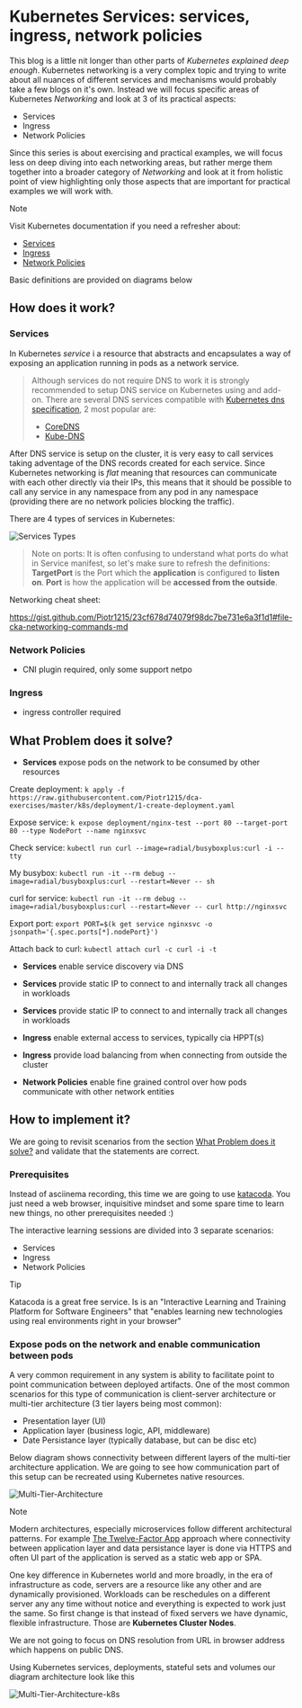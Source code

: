 # Kubernetes Services: services, ingress, network policies <!-- {docsify-ignore-all} -->

This blog is a little nit longer than other parts of *Kubernetes explained deep enough*. Kubernetes networking is a very complex topic and trying to write about all nuances of different services and mechanisms would probably take a few blogs on it's own. Instead we will focus specific areas of Kubernetes *Networking* and look at 3 of its practical aspects:

- Services
- Ingress
- Network Policies

Since this series is about exercising and practical examples, we will focus less on deep diving into each networking areas, but rather merge them together into a broader category of *Networking* and look at it from holistic point of view highlighting only those aspects that are important for practical examples we will work with.

> [!NOTE]
> Visit Kubernetes documentation if you need a refresher about:
>
> - [Services](https://kubernetes.io/docs/concepts/services-networking/service/)
> - [Ingress](https://kubernetes.io/docs/concepts/services-networking/ingress/)
> - [Network Policies](https://kubernetes.io/docs/concepts/services-networking/network-policies/)
>
> Basic definitions are provided on diagrams below

## How does it work?

### Services

In Kubernetes *service* i a resource that abstracts and encapsulates a way of exposing an application running in pods as a network service.

> Although services do not require DNS to work it is strongly recommended to setup DNS service on Kubernetes using and add-on. There are several DNS services compatible with [Kubernetes dns specification](https://github.com/kubernetes/dns/blob/master/docs/specification.md), 2 most popular are:
>
> - [CoreDNS](https://coredns.io/)
> - [Kube-DNS](https://github.com/kubernetes/dns)

After DNS service is setup on the cluster, it is very easy to call services taking adventage of the DNS records created for each service. Since Kubernetes networking is *flat* meaning that resources can communicate with each other directly via their IPs, this means that it should be possible to call any service in any namespace from any pod in any namespace (providing there are no network policies blocking the traffic).

There are 4 types of services in Kubernetes:

![Services Types](http://www.plantuml.com/plantuml/proxy?cache=yes&src=https://raw.githubusercontent.com/Piotr1215/dca-prep-kit/master/diagrams/k8s-services-mindmap.puml&fmt=png)

> Note on ports:
> It is often confusing to understand what ports do what in Service manifest, so let's make sure to refresh the definitions:
> **TargetPort** is the Port which the **application** is configured to **listen on**. **Port** is how the application will be **accessed from the outside**.

Networking cheat sheet:

https://gist.github.com/Piotr1215/23cf678d74079f98dc7be731e6a3f1d1#file-cka-networking-commands-md

### Network Policies

- CNI plugin required, only some support netpo

### Ingress

- ingress controller required

## What Problem does it solve?



- **Services** expose pods on the network to be consumed by other resources

Create deployment: `k apply -f https://raw.githubusercontent.com/Piotr1215/dca-exercises/master/k8s/deployment/1-create-deployment.yaml`

Expose service: `k expose deployment/nginx-test --port 80 --target-port 80 --type NodePort --name nginxsvc`

Check service: `kubectl run curl --image=radial/busyboxplus:curl -i --tty`

My busybox: `kubectl run -it --rm debug --image=radial/busyboxplus:curl --restart=Never -- sh`

curl for service: `kubectl run -it --rm debug --image=radial/busyboxplus:curl --restart=Never -- curl http://nginxsvc`

Export port: `export PORT=$(k get service nginxsvc -o jsonpath='{.spec.ports[*].nodePort}')`

Attach back to curl: `kubectl attach curl -c curl -i -t`

- **Services** enable service discovery via DNS



- **Services** provide static IP to connect to and internally track all changes in workloads
- **Services** provide static IP to connect to and internally track all changes in workloads
- **Ingress** enable external access to services, typically cia HPPT(s)
- **Ingress** provide load balancing from when connecting from outside the cluster
- **Network Policies** enable fine grained control over how pods communicate with other network entities

## How to implement it?

We are going to revisit scenarios from the section [What Problem does it solve?](#What-Problem-does-it-solve?) and validate that the statements are correct.

### Prerequisites

Instead of asciinema recording, this time we are going to use [katacoda](https://www.katacoda.com/). You just need a web browser, inquisitive mindset and some spare time to learn new things, no other prerequisites needed :)

The interactive learning sessions are divided into 3 separate scenarios:

- Services
- Ingress
- Network Policies

> [!TIP]
> Katacoda is a great free service. Is is an "Interactive Learning and Training Platform for Software Engineers" that "enables learning new technologies using real
> environments right in your browser"

### Expose pods on the network and enable communication between pods

A very common requirement in any system is ability to facilitate point to point communication between deployed artifacts. One of the most common scenarios for this type of communication is client-server architecture or multi-tier architecture (3 tier layers being most common):

- Presentation layer (UI)
- Application layer (business logic, API, middleware)
- Date Persistance layer (typically database, but can be disc etc)

Below diagram shows connectivity between different layers of the multi-tier architecture application. We are going to see how communication part of this setup can be recreated using Kubernetes native resources.

![Multi-Tier-Architecture](http://www.plantuml.com/plantuml/proxy?cache=yes&src=https://raw.githubusercontent.com/Piotr1215/dca-prep-kit/master/diagrams/multi-layer-architecture-components.puml&fmt=png)

> [!NOTE]
> Modern architectures, especially microservices follow different architectural patterns. For example [The Twelve-Factor App](https://12factor.net/) approach where connectivity between application layer and data persistance layer is done via HTTPS and often UI part of the application is served as a static web app or SPA.

One key difference in Kubernetes world and more broadly, in the era of infrastructure as code, servers are a resource like any other and are dynamically provisioned. Workloads can be reschedules on a different server any any time without notice and everything is expected to work just the same.
So first change is that instead of fixed servers we have dynamic, flexible infrastructure. Those are **Kubernetes Cluster Nodes**.

We are not going to focus on DNS resolution from URL in browser address which happens on public DNS.

Using Kubernetes services, deployments, stateful sets and volumes our diagram architecture look like this

![Multi-Tier-Architecture-k8s](http://www.plantuml.com/plantuml/proxy?cache=yes&src=https://raw.githubusercontent.com/Piotr1215/dca-prep-kit/master/diagrams/k8s-multi-layer-architecture-components.puml&fmt=png)
